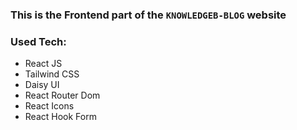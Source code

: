 ### This is the Frontend part of the `KNOWLEDGEB-BLOG` website

### Used Tech:

-   React JS
-   Tailwind CSS
-   Daisy UI
-   React Router Dom
-   React Icons
-   React Hook Form
